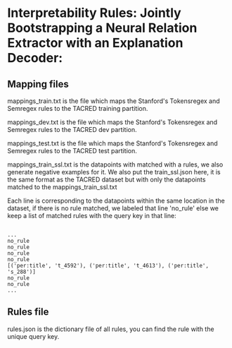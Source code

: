 # Interpretability Rules: Jointly Bootstrapping a Neural Relation Extractor with an Explanation Decoder: 


## Mapping files

mappings_train.txt is the file which maps the Stanford's Tokensregex and Semregex rules to the TACRED training partition.

mappings_dev.txt is the file which maps the Stanford's Tokensregex and Semregex rules to the TACRED dev partition.

mappings_test.txt is the file which maps the Stanford's Tokensregex and Semregex rules to the TACRED test partition.


mappings_train_ssl.txt is the datapoints with matched with a rules, we also generate negative examples for it. We also put the train_ssl.json here, it is the same format as the TACRED dataset but with only the datapoints matched to the mappings_train_ssl.txt

Each line is corresponding to the datapoints within the same location in the dataset, if there is no rule matched, we labeled that line 'no_rule' else we keep a list of matched rules with the query key in that line:

```

...
no_rule
no_rule
no_rule
no_rule
[('per:title', 't_4592'), ('per:title', 't_4613'), ('per:title', 's_288')]
no_rule
no_rule
...

```

## Rules file
rules.json is the dictionary file of all rules, you can find the rule with the unique query key.